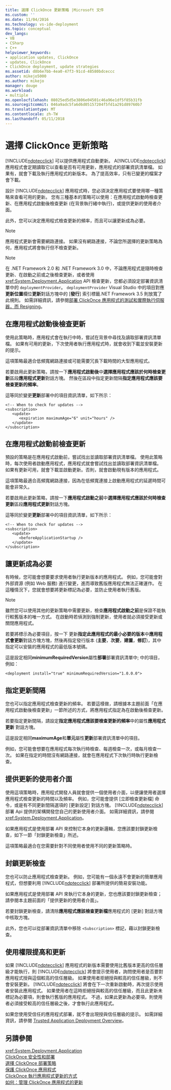 ```yaml
---
title: 選擇 ClickOnce 更新策略 |Microsoft 文件
ms.custom: ''
ms.date: 11/04/2016
ms.technology: vs-ide-deployment
ms.topic: conceptual
dev_langs:
- VB
- CSharp
- C++
helpviewer_keywords:
- application updates, ClickOnce
- updates, ClickOnce
- ClickOnce deployment, update strategies
ms.assetid: d8b6e7bb-4ea0-47f3-91cd-48580bdceccc
author: mikejo5000
ms.author: mikejo
manager: douge
ms.workload:
- multiple
ms.openlocfilehash: 08025ed5d5e3806e04501c46a96e1df5f85b31fb
ms.sourcegitcommit: 046a9adc5fa6d6d05157204f5fd1a291d89760b7
ms.translationtype: MT
ms.contentlocale: zh-TW
ms.lasthandoff: 05/11/2018
---
```

# <a name="choosing-a-clickonce-update-strategy"></a>選擇 ClickOnce 更新策略
[!INCLUDE[ndptecclick](../deployment/includes/ndptecclick_md.md)] 可以提供應用程式自動更新。 A[!INCLUDE[ndptecclick](../deployment/includes/ndptecclick_md.md)]應用程式會定期讀取它以查看是否有可用更新，應用程式的部署資訊清單檔。 如果有，就會下載及執行應用程式的新版本。 為了提高效率，只有已變更的檔案才會下載。  
  
 設計 [!INCLUDE[ndptecclick](../deployment/includes/ndptecclick_md.md)] 應用程式時，您必須決定應用程式要使用哪一種策略來查看可用的更新。 您有三種基本的策略可以使用：在應用程式啟動時檢查更新、在應用程式啟動後檢查更新 (在背景執行緒中執行)，或提供更新的使用者介面。  
  
 此外，您可以決定應用程式檢查更新的頻率，而且可以讓更新成為必要。  
  
> [!NOTE]
>  應用程式更新會需要網路連接。 如果沒有網路連接，不論您所選擇的更新策略為何，應用程式將會執行但不檢查更新。  
  
> [!NOTE]
>  在 .NET Framework 2.0 和 .NET Framework 3.0 中，不論應用程式是隨時檢查更新、在啟動之前或之後檢查更新，或者使用 <xref:System.Deployment.Application> API 檢查更新，您都必須設定部署資訊清單中的 `deploymentProvider`。 `deploymentProvider` Visual Studio 中的項目對應**更新位置**欄位**更新**對話方塊中的 [**發行**] 索引標籤.NET Framework 3.5 則放寬了此規則。 如需詳細資訊，請參閱[部署 ClickOnce 應用程式的測試和實際執行伺服器，而 Resigning](../deployment/deploying-clickonce-applications-for-testing-and-production-without-resigning.md)。  
  
## <a name="checking-for-updates-after-application-startup"></a>在應用程式啟動後檢查更新  
 使用此策略時，應用程式會在執行中時，嘗試在背景中尋找及讀取部署資訊清單檔。 如果有可用的更新，下次使用者執行應用程式時，就會收到下載並安裝更新的提示。  
  
 這項策略最適合低頻寬網路連接或可能需要冗長下載時間的大型應用程式。  
  
 若要啟用此更新策略，請按一下**應用程式啟動後**中**選擇應用程式應該於何時檢查更新**區段**應用程式更新**對話方塊。 然後在區段中指定更新間隔**指定應用程式應該要檢查更新的頻率**。  
  
 這等同於變更**更新**部署中的項目資訊清單，如下所示：  
  
```  
<!-- When to check for updates -->  
<subscription>  
   <update>  
      <expiration maximumAge="6" unit="hours" />  
   </update>  
</subscription>  
```  
  
## <a name="checking-for-updates-before-application-startup"></a>在應用程式啟動前檢查更新  
 預設的策略是在應用程式啟動前，嘗試找出並讀取部署資訊清單檔。 使用此策略時，每次使用者啟動應用程式，應用程式就會嘗試找出並讀取部署資訊清單檔。 如果有更新可用，就會下載並啟動更新。否則，就會啟動現有版本的應用程式。  
  
 這項策略最適合高頻寬網路連接，因為在低頻寬連接上啟動應用程式的延遲時間可能會非常久。  
  
 若要啟用此更新策略，請按一下**應用程式啟動之前**中**選擇應用程式應該於何時檢查更新**區段**應用程式更新**對話方塊。  
  
 這等同於變更**更新**部署中的項目資訊清單，如下所示：  
  
```  
<!-- When to check for updates -->  
<subscription>  
   <update>  
      <beforeApplicationStartup />  
   </update>  
</subscription>  
```  
  
## <a name="making-updates-required"></a>讓更新成為必要  
 有時候，您可能會想要要求使用者執行更新版本的應用程式。 例如，您可能會對外部資源 (例如 Web 服務) 進行變更，進而導致舊版應用程式無法正確運作。 在這種情況下，您就會想要將更新標記為必要，並防止使用者執行舊版。  
  
> [!NOTE]
>  雖然您可以使用其他的更新策略中需要更新，檢查**應用程式啟動之前**是保證不能執行較舊版本的唯一方式。 在啟動時若偵測到強制更新，使用者就必須接受更新或關閉應用程式。  
  
 若要將標示為必要項目，按一下 更新**指定此應用程式的最小必要的版本**中**應用程式會更新**對話方塊方塊，然後再指定發行版本 (**主要**，**次要**，**建置**，**修訂**)，其中指定可以安裝的應用程式的最低版本號碼。  
  
 這是設定相同**minimumRequiredVersion**屬性**部署**部署資訊清單中; 中的項目，例如：  
  
```  
<deployment install="true" minimumRequiredVersion="1.0.0.0">  
```  
  
## <a name="specifying-update-intervals"></a>指定更新間隔  
 您也可以指定應用程式檢查更新的頻率。 若要這樣做，請根據本主題前面「在應用程式啟動後檢查更新」一節所述的方式，將應用程式指定為在啟動後檢查更新。  
  
 若要指定更新間隔，請設定**指定應用程式應該要檢查更新的頻率**中的屬性**應用程式更新** 對話方塊。  
  
 這是設定相同**maximumAge**和**單元**屬性**更新**部署資訊清單中的項目。  
  
 例如，您可能會想要在應用程式每次執行時檢查、每週檢查一次，或每月檢查一次。 如果在指定的時間沒有網路連接，就會在應用程式下次執行時執行更新檢查。  
  
## <a name="providing-a-user-interface-for-updates"></a>提供更新的使用者介面  
 使用這項策略時，應用程式開發人員就會提供一個使用者介面，以便讓使用者選擇應用程式檢查更新的時間以及頻率。 例如，您可能會提供 [立即檢查更新檔] 命令，或是有不同更新間隔選項的 [更新設定] 對話方塊。 [!INCLUDE[ndptecclick](../deployment/includes/ndptecclick_md.md)]部署 Api 提供的架構開發您自己的更新使用者介面。 如需詳細資訊，請參閱 <xref:System.Deployment.Application>。  
  
 如果應用程式是使用部署 API 來控制它本身的更新邏輯，您應該要封鎖更新檢查，如下一節「封鎖更新檢查」所述。  
  
 這項策略最適合在您需要針對不同使用者使用不同的更新策略時。  
  
## <a name="blocking-update-checking"></a>封鎖更新檢查  
 您也可以防止應用程式檢查更新。 例如，您可能有一個永遠不會更新的簡單應用程式，但想要利用 [!INCLUDE[ndptecclick](../deployment/includes/ndptecclick_md.md)] 部署所提供的簡易安裝功能。  
  
 如果應用程式是使用部署 API 來執行它本身的更新，您也應該要封鎖更新檢查；請參閱本主題前面的「提供更新的使用者介面」。  
  
 若要封鎖更新檢查，請清除**應用程式應該檢查更新檔**應用程式的 [更新] 對話方塊中核取方塊。  
  
 此外，您也可以從部署資訊清單中移除 `<Subscription>` 標記，藉以封鎖更新檢查。  
  
## <a name="permission-elevation-and-updates"></a>使用權限提高和更新  
 如果 [!INCLUDE[ndptecclick](../deployment/includes/ndptecclick_md.md)] 應用程式的新版本需要使用比舊版本更高的信任層級才能執行，則 [!INCLUDE[ndptecclick](../deployment/includes/ndptecclick_md.md)] 將會提示使用者，詢問使用者是否要對應用程式授與這個較高的信任層級。 如果使用者拒絕授與較高的信任層級，則不會安裝更新。 [!INCLUDE[ndptecclick](../deployment/includes/ndptecclick_md.md)] 將會在下一次重新啟動時，再次提示使用者安裝此應用程式。 如果使用者在這時拒絕授與較高的信任層級，而且此更新未標記為必要項，則會執行舊版的應用程式。 不過，如果此更新為必要項，則使用者必須接受較高的信任層級之後，才會執行此應用程式。  
  
 如果您使用受信任的應用程式部署，就不會出現授與信任層級的提示。 如需詳細資訊，請參閱 [Trusted Application Deployment Overview](../deployment/trusted-application-deployment-overview.md)。  
  
## <a name="see-also"></a>另請參閱  
 <xref:System.Deployment.Application>   
 [ClickOnce 安全性和部署](../deployment/clickonce-security-and-deployment.md)   
 [選擇 ClickOnce 部署策略](../deployment/choosing-a-clickonce-deployment-strategy.md)   
 [保護 ClickOnce 應用程式](../deployment/securing-clickonce-applications.md)   
 [ClickOnce 執行應用程式更新的方式](../deployment/how-clickonce-performs-application-updates.md)   
 [如何：管理 ClickOnce 應用程式的更新](../deployment/how-to-manage-updates-for-a-clickonce-application.md)